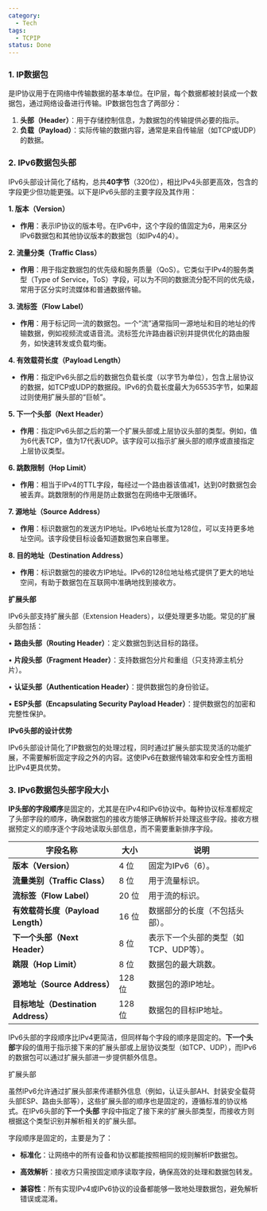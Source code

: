 ```yaml
---
category:
  - Tech
tags:
  - TCPIP
status: Done
---
```

### 1. IP数据包

是IP协议用于在网络中传输数据的基本单位。在IP层，每个数据都被封装成一个数据包，通过网络设备进行传输。IP数据包包含了两部分：

1. **头部（Header）**：用于存储控制信息，为数据包的传输提供必要的指示。
2. **负载（Payload）**：实际传输的数据内容，通常是来自传输层（如TCP或UDP）的数据。

### 2. IPv6数据包头部
 
IPv6头部设计简化了结构，总共**40字节**（320位），相比IPv4头部更高效，包含的字段更少但功能更强。以下是IPv6头部的主要字段及其作用：

**1. 版本（Version）**

-  **作用**：表示IP协议的版本号。在IPv6中，这个字段的值固定为6，用来区分IPv6数据包和其他协议版本的数据包（如IPv4的4）。

**2. 流量分类（Traffic Class）**

-  **作用**：用于指定数据包的优先级和服务质量（QoS）。它类似于IPv4的服务类型（Type of Service，ToS）字段，可以为不同的数据流分配不同的优先级，常用于区分实时流媒体和普通数据传输。

**3. 流标签（Flow Label）**

-  **作用**：用于标记同一流的数据包。一个“流”通常指同一源地址和目的地址的传输数据，例如视频流或语音流。流标签允许路由器识别并提供优化的路由服务，如快速转发或负载均衡。

**4. 有效载荷长度（Payload Length）**

- **作用**：指定IPv6头部之后的数据包负载长度（以字节为单位），包含上层协议的数据，如TCP或UDP的数据段。IPv6的负载长度最大为65535字节，如果超过则使用扩展头部的“巨帧”。

**5. 下一个头部（Next Header）**

- **作用**：指定IPv6头部之后的第一个扩展头部或上层协议头部的类型。例如，值为6代表TCP，值为17代表UDP。该字段可以指示扩展头部的顺序或直接指定上层协议类型。

**6. 跳数限制（Hop Limit）**

- **作用**：相当于IPv4的TTL字段，每经过一个路由器该值减1，达到0时数据包会被丢弃。跳数限制的作用是防止数据包在网络中无限循环。

**7. 源地址（Source Address）**

- **作用**：标识数据包的发送方IP地址。IPv6地址长度为128位，可以支持更多地址空间。该字段使目标设备知道数据包来自哪里。

**8. 目的地址（Destination Address）**

- **作用**：标识数据包的接收方IP地址。IPv6的128位地址格式提供了更大的地址空间，有助于数据包在互联网中准确地找到接收方。

**扩展头部**

IPv6头部支持扩展头部（Extension Headers），以便处理更多功能。常见的扩展头部包括：

• **路由头部（Routing Header）**：定义数据包到达目标的路径。

• **片段头部（Fragment Header）**：支持数据包分片和重组（只支持源主机分片）。

• **认证头部（Authentication Header）**：提供数据包的身份验证。

• **ESP头部（Encapsulating Security Payload Header）**：提供数据包的加密和完整性保护。

**IPv6头部的设计优势**

IPv6头部设计简化了IP数据包的处理过程，同时通过扩展头部实现灵活的功能扩展，不需要解析固定字段之外的内容。这使IPv6在数据传输效率和安全性方面相比IPv4更具优势。

### 3. IPv6数据包头部字段大小

**IP头部的字段顺序**是固定的，尤其是在IPv4和IPv6协议中。每种协议标准都规定了头部字段的顺序，确保数据包的接收方能够正确解析并处理这些字段。接收方根据预定义的顺序逐个字段地读取头部信息，而不需要重新排序字段。

| **字段名称**                      | **大小** | **说明**                 |
| ----------------------------- | ------ | ---------------------- |
| **版本（Version）**               | 4 位    | 固定为IPv6（6）。            |
| **流量类别（Traffic Class）**       | 8 位    | 用于流量标识。                |
| **流标签（Flow Label）**           | 20 位   | 用于流的标识。                |
| **有效载荷长度（Payload Length）**    | 16 位   | 数据部分的长度（不包括头部）。        |
| **下一个头部（Next Header）**        | 8 位    | 表示下一个头部的类型（如TCP、UDP等）。 |
| **跳限（Hop Limit）**             | 8 位    | 数据包的最大跳数。              |
| **源地址（Source Address）**       | 128 位  | 数据包的源IP地址。             |
| **目标地址（Destination Address）** | 128 位  | 数据包的目标IP地址。            |

IPv6头部的字段顺序比IPv4更简洁，但同样每个字段的顺序是固定的。**下一个头部**字段的值用于指示接下来的扩展头部或上层协议类型（如TCP、UDP），而IPv6的数据包可以通过扩展头部进一步提供额外信息。

 扩展头部

虽然IPv6允许通过扩展头部来传递额外信息（例如，认证头部AH、封装安全载荷头部ESP、路由头部等），这些扩展头部的顺序也是固定的，遵循标准的协议格式。在IPv6头部的**下一个头部** 字段中指定了接下来的扩展头部类型，而接收方则根据这个类型识别并解析相关的扩展头部。


字段顺序是固定的，主要是为了：

 - **标准化**：让网络中的所有设备和协议都能按照相同的规则解析IP数据包。

- **高效解析**：接收方只需按固定顺序读取字段，确保高效的处理和数据包转发。

- **兼容性**：所有实现IPv4或IPv6协议的设备都能够一致地处理数据包，避免解析错误或混淆。
